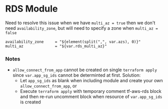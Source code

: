 # RDS Module

Need to resolve this issue when we have `multi_az = true` then we don't need `availability_zone`, but will need to specify a zone when `multi_az = false`

```
availability_zone     = "${element(split(",", var.azs), 0)}"
multi_az              = "${var.rds_multi_az}"
```

### Notes
- `allow_connect_from_app` cannot be created on single `terraform apply` since `var.app_sg_ids` cannot be determinted at first. 
  Solution:
  - Let `app_sg_ids` as blank when including module and create your own `allow_connect_from_app`, or
  - Execute `terraform apply` with temporary comment tf-aws-rds block and then re-run uncomment block when resource of `var.app_sg_ids` is created